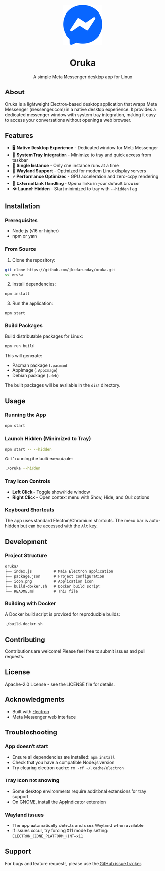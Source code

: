 <div align="center">
  <img src="icon.png" alt="Oruka Icon" width="128" height="128">
  <h1>Oruka</h1>
  <p>A simple Meta Messenger desktop app for Linux</p>
</div>

## About
Oruka is a lightweight Electron-based desktop application that wraps Meta Messenger (messenger.com) in a native desktop experience. It provides a dedicated messenger window with system tray integration, making it easy to access your conversations without opening a web browser.

## Features

- 🖥️ **Native Desktop Experience** - Dedicated window for Meta Messenger
- 🔔 **System Tray Integration** - Minimize to tray and quick access from taskbar
- 🚀 **Single Instance** - Only one instance runs at a time
- 🎨 **Wayland Support** - Optimized for modern Linux display servers
- ⚡ **Performance Optimized** - GPU acceleration and zero-copy rendering
- 🔗 **External Link Handling** - Opens links in your default browser
- 👁️ **Launch Hidden** - Start minimized to tray with `--hidden` flag

## Installation

### Prerequisites
- Node.js (v16 or higher)
- npm or yarn

### From Source

1. Clone the repository:
```bash
git clone https://github.com/jkcdarunday/oruka.git
cd oruka
```

2. Install dependencies:
```bash
npm install
```

3. Run the application:
```bash
npm start
```

### Build Packages
Build distributable packages for Linux:

```bash
npm run build
```

This will generate:
- Pacman package (`.pacman`)
- AppImage (`.AppImage`)
- Debian package (`.deb`)

The built packages will be available in the `dist` directory.

## Usage
### Running the App
```bash
npm start
```

### Launch Hidden (Minimized to Tray)
```bash
npm start -- --hidden
```

Or if running the built executable:

```bash
./oruka --hidden
```

### Tray Icon Controls
- **Left Click** - Toggle show/hide window
- **Right Click** - Open context menu with Show, Hide, and Quit options

### Keyboard Shortcuts
The app uses standard Electron/Chromium shortcuts. The menu bar is auto-hidden but can be accessed with the `Alt` key.

## Development

### Project Structure

```
oruka/
├── index.js          # Main Electron application
├── package.json      # Project configuration
├── icon.png          # Application icon
├── build-docker.sh   # Docker build script
└── README.md         # This file
```

### Building with Docker
A Docker build script is provided for reproducible builds:

```bash
./build-docker.sh
```

## Contributing
Contributions are welcome! Please feel free to submit issues and pull requests.

## License
Apache-2.0 License - see the LICENSE file for details.

## Acknowledgments
- Built with [Electron](https://www.electronjs.org/)
- Meta Messenger web interface

## Troubleshooting

### App doesn't start
- Ensure all dependencies are installed: `npm install`
- Check that you have a compatible Node.js version
- Try clearing electron cache: `rm -rf ~/.cache/electron`

### Tray icon not showing
- Some desktop environments require additional extensions for tray support
- On GNOME, install the AppIndicator extension

### Wayland issues
- The app automatically detects and uses Wayland when available
- If issues occur, try forcing X11 mode by setting: `ELECTRON_OZONE_PLATFORM_HINT=x11`

## Support
For bugs and feature requests, please use the [GitHub issue tracker](https://github.com/jkcdarunday/oruka/issues).
